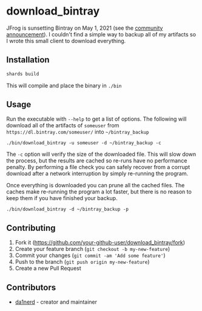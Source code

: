 # download_bintray

JFrog is sunsetting Bintray on May 1, 2021 (see the [community announcement](https://jfrog.com/blog/into-the-sunset-bintray-jcenter-gocenter-and-chartcenter/)).
I couldn't find a simple way to backup all of my artifacts so I wrote this small client to download everything.

## Installation

```bash
shards build
```

This will compile and place the binary in `./bin`

## Usage

Run the executable with `--help` to get a list of options.
The following will download all of the artifacts of `someuser` from `https://dl.bintray.com/someuser/` into `~/bintray_backup`

```
./bin/download_bintray -u someuser -d ~/bintray_backup -c
```

The `-c` option will verify the size of the downloaded file.
This will slow down the process, but the results are cached so re-runs have no performance penalty.
By performing a file check you can safely recover from a corrupt download after a network interruption by simply re-running the program.

Once everything is downloaded you can prune all the cached files.
The caches make re-running the program a lot faster, but there is no reason to keep them if you have finished your backup.

```
./bin/download_bintray -d ~/bintray_backup -p
```

## Contributing

1. Fork it (<https://github.com/your-github-user/download_bintray/fork>)
2. Create your feature branch (`git checkout -b my-new-feature`)
3. Commit your changes (`git commit -am 'Add some feature'`)
4. Push to the branch (`git push origin my-new-feature`)
5. Create a new Pull Request

## Contributors

- [da1nerd](https://github.com/da1nerd) - creator and maintainer

